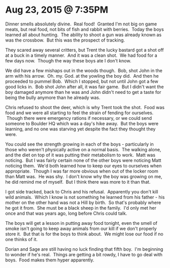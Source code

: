 # Aug 23, 2015 @ 7:35PM

Dinner smells absolutely divine.  Real food!  Granted I'm not big on game meats, but real food, not bits of fish and rabbit with berries.  Today the boys learned all about hunting.  The ability to shoot a gun was already known as was the crossbow.  But this was the prospect of tracking.

They scared away several critters, but Trent the lucky bastard got a shot off at a buck in a timely manner.  And it was a clean shot.  We had food for a few days now.  Though the way these boys ate I don't know.  

We did have a few mishaps out in the woods though.  Bob, shot John in the arm with his arrow.  Oh. my. God. at the yowling the boy did.  And then he proceeded to pummel Bob.  Which I stopped, but not until John got a few good licks in.  Bob shot John after all, it was fair game.  But I didn't want the boy damaged anymore than he was and John didn't need to get a taste for being the bully anymore than he already was.

Chris refused to shoot the deer, which is why Trent took the shot.  Food was food and we were all starting to feel the strain of fending for ourselves.  Though there were emergency rations if necessary, or we could send someone to Boulder HQ which was a day's hike away.  But the boys were learning, and no one was starving yet despite the fact they thought they were.

You could see the strength growing in each of the boys - particularly in those who weren't physically active on a normal basis.  The walking alone, and the diet on top of it was putting their metabolism to work.  Matt was noticing.  But I was fairly certain none of the other boys were noticing Matt noticing them.  We'd both learned how to keep our eyes to ourselves when appropriate.  Though I was far more obvious when out of the locker room than Matt was.  He was shy.  I don't know why the boy was growing on me, he did remind me of myself.  But I think there was more to it than that.

I got side tracked, back to Chris and his refusal.  Apparently you don't kill wild animals.  Which I know is not something he learned from his father - his mother on the other hand was not a Hill by birth.  So that's probably where he got it from.  She must be a black sheep in the family.  I'd only met her once and that was years ago, long before Chris could talk.

The boys will get a lesson in putting away food tonight, even the smell of smoke isn't going to keep away animals from our kill if we don't properly store it.  But that is for the boys to think about.  We might lose our food if no one thinks of it.

Dorian and Sage are still having no luck finding that fifth boy.  I'm beginning to wonder if he's real.  Things are getting a bit rowdy, I have to go deal with boys.  Food makes them hyper apparently.

